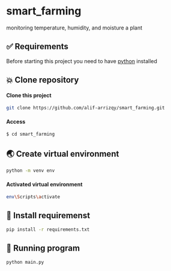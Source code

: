 # smart_farming
monitoring temperature, humidity, and moisture a plant

## ✅ Requirements

Before starting this project you need to have [python](https://www.python.org/downloads/) installed

## 💥 Clone repository


#### Clone this project
```bash
git clone https://github.com/alif-arrizqy/smart_farming.git
```
#### Access
```bash
$ cd smart_farming
```

## 🌏 Create virtual environment
```bash
python -m venv env
```

#### Activated virtual environment
```bash
env\Scripts\activate
```

## 💉 Install requiremenst
```bash
pip install -r requirements.txt
```

## 🚀 Running program
```bash
python main.py
```

